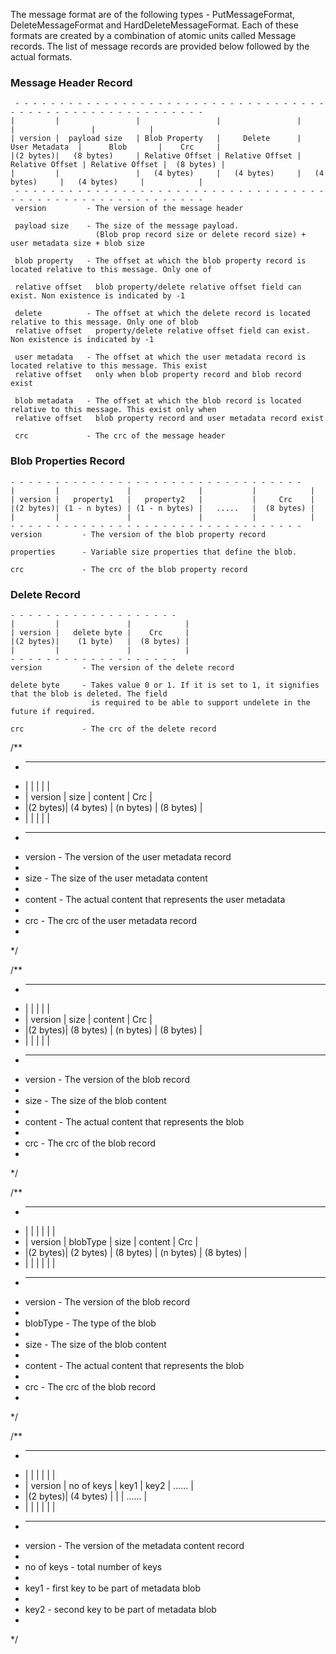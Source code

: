 The message format are of the following types - PutMessageFormat, DeleteMessageFormat and HardDeleteMessageFormat. Each of these formats are created by a combination of atomic units called Message records. The list of message records are provided below followed by the actual formats.  

### Message Header Record

     - - - - - - - - - - - - - - - - - - - - - - - - - - - - - - - - - - - - - - - - - - - - - - - - - - - - - - - - -
    |         |                 |                 |                 |                 |                 |            |
    | version |  payload size   | Blob Property   |     Delete      |  User Metadata  |      Blob       |    Crc     |
    |(2 bytes)|   (8 bytes)     | Relative Offset | Relative Offset | Relative Offset | Relative Offset |  (8 bytes) |
    |         |                 |   (4 bytes)     |   (4 bytes)     |   (4 bytes)     |   (4 bytes)     |            |
     - - - - - - - - - - - - - - - - - - - - - - - - - - - - - - - - - - - - - - - - - - - - - - - - - - - - - - - - -
     version         - The version of the message header
     
     payload size    - The size of the message payload.
                       (Blob prop record size or delete record size) + user metadata size + blob size
     
     blob property   - The offset at which the blob property record is located relative to this message. Only one of
     
     relative offset   blob property/delete relative offset field can exist. Non existence is indicated by -1
     
     delete          - The offset at which the delete record is located relative to this message. Only one of blob
     relative offset   property/delete relative offset field can exist. Non existence is indicated by -1
   
     user metadata   - The offset at which the user metadata record is located relative to this message. This exist
     relative offset   only when blob property record and blob record exist
   
     blob metadata   - The offset at which the blob record is located relative to this message. This exist only when
     relative offset   blob property record and user metadata record exist
   
     crc             - The crc of the message header

### Blob Properties Record

    - - - - - - - - - - - - - - - - - - - - - - - - - - - - - - - - -
    |         |               |               |           |            |
    | version |   property1   |   property2   |           |     Crc    |
    |(2 bytes)| (1 - n bytes) | (1 - n bytes) |   .....   |  (8 bytes) |
    |         |               |               |           |            |
    - - - - - - - - - - - - - - - - - - - - - - - - - - - - - - - - -
    version         - The version of the blob property record
   
    properties      - Variable size properties that define the blob.
   
    crc             - The crc of the blob property record


### Delete Record
    - - - - - - - - - - - - - - - - - - -
    |         |               |            |
    | version |   delete byte |    Crc     |
    |(2 bytes)|    (1 byte)   |  (8 bytes) |
    |         |               |            |
    - - - - - - - - - - - - - - - - - - -
    version         - The version of the delete record
   
    delete byte     - Takes value 0 or 1. If it is set to 1, it signifies that the blob is deleted. The field
                      is required to be able to support undelete in the future if required.
   
    crc             - The crc of the delete record


/**
   *  - - - - - - - - - - - - - - - - - - - - - - - -
   * |         |           |            |            |
   * | version |   size    |  content   |     Crc    |
   * |(2 bytes)| (4 bytes) |  (n bytes) |  (8 bytes) |
   * |         |           |            |            |
   *  - - - - - - - - - - - - - - - - - - - - - - - -
   *  version    - The version of the user metadata record
   *
   *  size       - The size of the user metadata content
   *
   *  content    - The actual content that represents the user metadata
   *
   *  crc        - The crc of the user metadata record
   *
   */


/**
   *  - - - - - - - - - - - - - - - - - - - - - - - -
   * |         |           |            |            |
   * | version |   size    |  content   |     Crc    |
   * |(2 bytes)| (8 bytes) |  (n bytes) |  (8 bytes) |
   * |         |           |            |            |
   *  - - - - - - - - - - - - - - - - - - - - - - - -
   *  version    - The version of the blob record
   *
   *  size       - The size of the blob content
   *
   *  content    - The actual content that represents the blob
   *
   *  crc        - The crc of the blob record
   *
   */


/**
   *  - - - - - - - - - - - - - - - - - - - - - - - - - - - - - - -
   * |         |           |            |            |            |
   * | version | blobType  |    size    |  content   |     Crc    |
   * |(2 bytes)| (2 bytes) |  (8 bytes) |  (n bytes) |  (8 bytes) |
   * |         |           |            |            |            |
   *  - - - - - - - - - - - - - - - - - - - - - - - - - - - - - - -
   *  version    - The version of the blob record
   *
   *  blobType   - The type of the blob
   *
   *  size       - The size of the blob content
   *
   *  content    - The actual content that represents the blob
   *
   *  crc        - The crc of the blob record
   *
   */


/**
   *  - - - - - - - - - - - - - - - - - - - - - - - - - - - - - - - -
   * |         |               |            |            |          |
   * | version |   no of keys  |    key1    |     key2   |  ......  |
   * |(2 bytes)|    (4 bytes)  |            |            |  ......  |
   * |         |               |            |            |          |
   *  - - - - - - - - - - - - - - - - - - - - - - - - - - - - - - - -
   *  version         - The version of the metadata content record
   *
   *  no of keys      - total number of keys
   *
   *  key1            - first key to be part of metadata blob
   *
   *  key2            - second key to be part of metadata blob
   *
   */